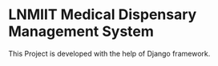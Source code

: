 # LNMIIT Medical Dispensary Management System

This Project is developed with the help of Django framework.